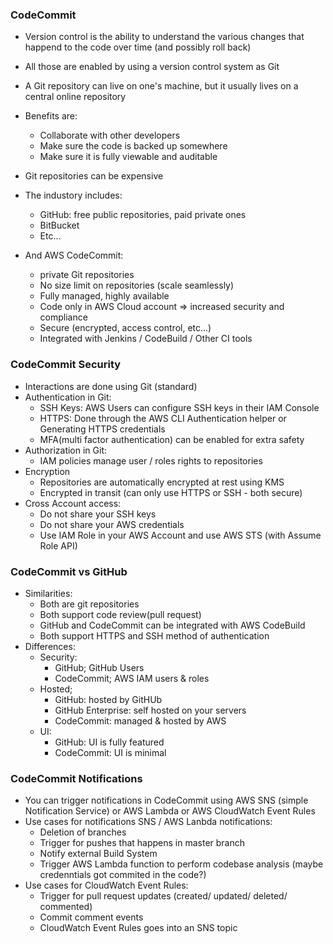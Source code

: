 ### CodeCommit

- Version control is the ability to understand the various changes that happend to the code over time (and possibly roll back)
- All those are enabled by using a version control system as Git
- A Git repository can live on one's machine, but it usually lives on a central online repository
- Benefits are:

  - Collaborate with other developers
  - Make sure the code is backed up somewhere
  - Make sure it is fully viewable and auditable

- Git repositories can be expensive
- The industory includes:
  - GitHub: free public repositories, paid private ones
  - BitBucket
  - Etc...
- And AWS CodeCommit:
  - private Git repositories
  - No size limit on repositories (scale seamlessly)
  - Fully managed, highly available
  - Code only in AWS Cloud account => increased security and compliance
  - Secure (encrypted, access control, etc...)
  - Integrated with Jenkins / CodeBuild / Other CI tools

### CodeCommit Security

- Interactions are done using Git (standard)
- Authentication in Git:
  - SSH Keys: AWS Users can configure SSH keys in their IAM Console
  - HTTPS: Done through the AWS CLI Authentication helper or Generating HTTPS credentials
  - MFA(multi factor authentication) can be enabled for extra safety
- Authorization in Git:
  - IAM policies manage user / roles rights to repositories
- Encryption
  - Repositories are automatically encrypted at rest using KMS
  - Encrypted in transit (can only use HTTPS or SSH - both secure)
- Cross Account access:
  - Do not share your SSH keys
  - Do not share your AWS credentials
  - Use IAM Role in your AWS Account and use AWS STS (with Assume Role API)

### CodeCommit vs GitHub

- Similarities:
  - Both are git repositories
  - Both support code review(pull request)
  - GitHub and CodeCommit can be integrated with AWS CodeBuild
  - Both support HTTPS and SSH method of authentication
- Differences:
  - Security:
    - GitHub; GitHub Users
    - CodeCommit; AWS IAM users & roles
  - Hosted;
    - GitHub: hosted by GitHUb
    - GitHub Enterprise: self hosted on your servers
    - CodeCommit: managed & hosted by AWS
  - UI:
    - GitHub: UI is fully featured
    - CodeCommit: UI is minimal

### CodeCommit Notifications

- You can trigger notifications in CodeCommit using AWS SNS (simple Notification Service) or AWS Lambda or AWS CloudWatch Event Rules
- Use cases for notifications SNS / AWS Lanbda notifications:
  - Deletion of branches
  - Trigger for pushes that happens in master branch
  - Notify external Build System
  - Trigger AWS Lambda function to perform codebase analysis (maybe credenntials got commited in the code?)
- Use cases for CloudWatch Event Rules:
  - Trigger for pull request updates (created/ updated/ deleted/ commented)
  - Commit comment events
  - CloudWatch Event Rules goes into an SNS topic
